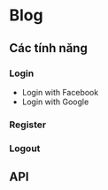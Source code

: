 # Blog
## Các tính năng
### Login
- Login with Facebook
- Login with Google
### Register
### Logout


## API
